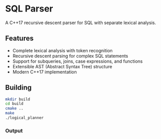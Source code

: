 # SQL Parser

A C++17 recursive descent parser for SQL with separate lexical analysis.

## Features

- Complete lexical analysis with token recognition
- Recursive descent parsing for complex SQL statements
- Support for subqueries, joins, case expressions, and functions
- Extensible AST (Abstract Syntax Tree) structure
- Modern C++17 implementation

## Building

```bash
mkdir build
cd build
cmake ..
make
./logical_planner
```
### Output
